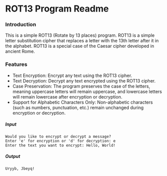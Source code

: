 # ROT13 Program Readme

### Introduction


This is a simple ROT13 (Rotate by 13 places) program. ROT13 is a simple letter substitution cipher that replaces a letter with the 13th letter after it in the alphabet. ROT13 is a special case of the Caesar cipher developed in ancient Rome.

### Features

+ Text Encryption: Encrypt any text using the ROT13 cipher.
+ Text Decryption: Decrypt any text encrypted using the ROT13 cipher.
+ Case Preservation: The program preserves the case of the letters, meaning uppercase letters will remain uppercase, and lowercase letters will remain lowercase after encryption or decryption.
+ Support for Alphabetic Characters Only: Non-alphabetic characters (such as numbers, punctuation, etc.) remain unchanged during encryption or decryption.


##### Input
```
Would you like to encrypt or decrypt a message?
Enter 'e' for encryption or 'd' for decryption: e
Enter the text you want to encrypt: Hello, World!
```
##### Output
```
Uryyb, Jbeyq!
```

